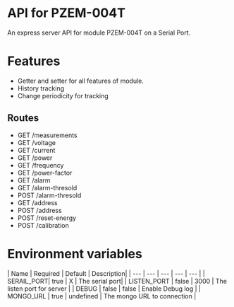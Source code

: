 # API for PZEM-004T
An express server API for module PZEM-004T on a Serial Port.

# Features
* Getter and setter for all features of module.
* History tracking
* Change periodicity for tracking

## Routes
* GET /measurements
* GET /voltage
* GET /current
* GET /power
* GET /frequency
* GET /power-factor
* GET /alarm
* GET /alarm-thresold
* POST /alarm-thresold 
* GET /address
* POST /address
* POST /reset-energy
* POST /calibration

# Environment variables
| Name | Required | Default | Description|
| --- | --- | --- | --- | --- |
| SERAIL_PORT| true | X | The serial port|
| LISTEN_PORT | false | 3000 | The listen port for server |
| DEBUG | false | false | Enable Debug log |
| MONGO_URL | true | undefined | The mongo URL to connection |